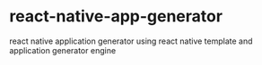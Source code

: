 # react-native-app-generator
react native application generator using react native template and application generator engine

